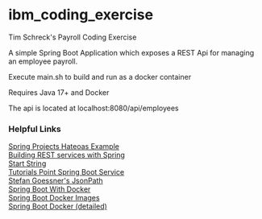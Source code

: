 # ibm_coding_exercise
Tim Schreck's Payroll Coding Exercise

A simple Spring Boot Application which exposes a REST Api for managing an employee payroll.

Execute main.sh to build and run as a docker container

Requires Java 17+ and Docker

The api is located at localhost:8080/api/employees

### Helpful Links
<a href="https://github.com/spring-projects/spring-hateoas-examples">Spring Projects Hateoas Example</br>
<a href="https://spring.io/guides/tutorials/rest/">Building REST services with Spring</a></br>
<a href="https://start.spring.io/">Start String</a></br>
<a href="https://www.tutorialspoint.com/spring_boot/spring_boot_service_components.htm">Tutorials Point Spring Boot Service</a></br>
<a href="https://goessner.net/articles/JsonPath/index.html#e2">Stefan Goessner's JsonPath</a></br>
<a href="https://spring.io/guides/gs/spring-boot-docker/">Spring Boot With Docker</a></br>
<a href="https://docs.spring.io/spring-boot/docs/current/reference/htmlsingle/#container-images.dockerfiles">Spring Boot Docker Images</a></br>
<a href="https://spring.io/guides/topicals/spring-boot-docker/">Spring Boot Docker (detailed)</a>